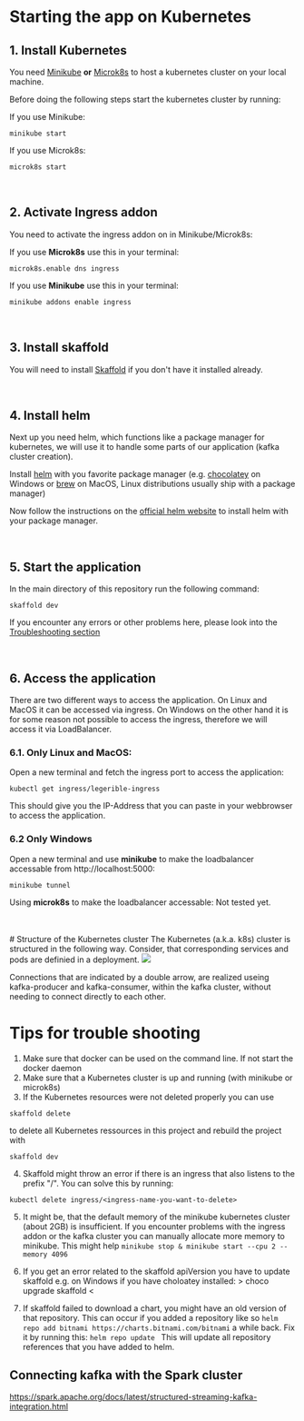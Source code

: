 # Starting the app on Kubernetes

## 1. Install Kubernetes
You need [Minikube](https://kubernetes.io/de/docs/tasks/tools/install-minikube/) **or** [Microk8s](https://microk8s.io/docs) to host a kubernetes cluster on your local machine.

Before doing the following steps start the kubernetes cluster by running:

If you use Minikube:
```
minikube start
```

If you use Microk8s:
```
microk8s start
```

</br>

## 2. Activate Ingress addon

You need to activate the ingress addon on in Minikube/Microk8s:

If you use **Microk8s** use this in your terminal:

```
microk8s.enable dns ingress
```

If you use **Minikube** use this in your terminal:

```
minikube addons enable ingress
```

</br>

## 3. Install skaffold
You will need to install [Skaffold](https://skaffold.dev/docs/install/) if you don't have it installed already.

</br>

## 4. Install helm 

Next up you need helm, which functions like a package manager for kubernetes, we will use it to handle some parts of our application (kafka cluster creation).

Install [helm](https://helm.sh/docs/intro/install/) with you favorite package manager (e.g. [chocolatey](https://chocolatey.org/install) on Windows or [brew](https://docs.brew.sh/Installation) on MacOS, Linux distributions usually ship with a package manager)

Now follow the instructions on the [official helm website](https://helm.sh/docs/intro/install/) to install helm with your package manager.

<!-- Probably not needed. Keeping it just in case ;)
## 5. Add Bitnami repository to helm
The bitnami repository will be used by helm to create a kafka cluster.

Run this in the terminal:

```
helm repo add bitnami https://charts.bitnami.com/bitnami
``` -->

</br>

## 5. Start the application

In the main directory of this repository run the following command:

```
skaffold dev
```

If you encounter any errors or other problems here, please look into the [Troubleshooting section](#Tips-for-trouble-shooting)

</br>

## 6. Access the application

There are two different ways to access the application. On Linux and MacOS it can be accessed via ingress. On Windows on the other hand it is for some reason not possible to access the ingress, therefore we will access it via LoadBalancer.

### **6.1. Only Linux and MacOS:**
Open a new terminal and fetch the ingress port to access the application:

```
kubectl get ingress/legerible-ingress
```

This should give you the IP-Address that you can paste in your webbrowser to access the application.

### **6.2 Only Windows**

Open a new terminal and use **minikube** to make the loadbalancer accessable from http://localhost:5000:

```
minikube tunnel
```

Using **microk8s** to make the loadbalancer accessable: Not tested yet.

</br>
</br>
# Structure of the Kubernetes cluster
The Kubernetes (a.k.a. k8s) cluster is structured in the following way. Consider, that corresponding services and pods are definied in a deployment.

<img src="..\Dokumentation\assets\Kubernetes-structure.jpg" >

Connections that are indicated by a double arrow, are realized useing kafka-producer and kafka-consumer, within the kafka cluster, without needing to connect directly to each other.




# Tips for trouble shooting
1. Make sure that docker can be used on the command line. If not start the docker daemon
2. Make sure that a Kubernetes cluster is up and running (with minikube or microk8s)
3. If the Kubernetes resources were not deleted properly you can use
```
skaffold delete
```
to delete all Kubernetes ressources in this project and rebuild the project with 
```
skaffold dev
```
4. Skaffold might throw an error if there is an ingress that also listens to the prefix "/". You can solve this by running:
```
kubectl delete ingress/<ingress-name-you-want-to-delete>
```
5. It might be, that the default memory of the minikube kubernetes cluster (about 2GB) is insufficient. If you encounter problems with the ingress addon or the kafka cluster you can manually allocate more memory to minikube. This might help ```minikube stop & minikube start --cpu 2 --memory 4096```

6. If you get an error related to the skaffold apiVersion you have to update skaffold 
   e.g. on Windows if you have choloatey installed: > choco upgrade skaffold <

7. If skaffold failed to download a chart, you might have an old version of that repository. 
   This can occur if you added a repository like so ``` helm repo add bitnami https://charts.bitnami.com/bitnami ``` a while back. Fix it by running this:
   ```helm repo update ```
   This will update all repository references that you have added to helm. 

## Connecting kafka with the Spark cluster 
https://spark.apache.org/docs/latest/structured-streaming-kafka-integration.html
